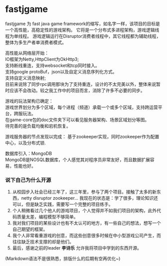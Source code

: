 # fastjgame
fastjgame 为 fast java game framework的缩写，如名字一样，该项目的目标是一个高性能，高稳定性的游戏架构。
它将是一个分布式多进程架构，游戏逻辑线程为单线程。 游戏逻辑运行在Disruptor消费者线程中，其它线程都为辅助线程，整体为多生产者单消费者模式。  

高性能从网络层开始：  
IO框架为Netty,HttpClient为OkHttp3;   
支持断线重连，支持websocket和tcp同时接入。  
支持google protoBuf，json以及自定义消息序列化方式。   
支持自定义消息映射;  
目前来说除了同步rpc调用那块为了支持重连，设计的不太完美以外，整体来说暂时应该不会改动。较之我工作中的项目而言，消除了许多不必要的同步。  

游戏的玩法架构已确定：  
游戏世界划分为多个区域，每个进程（频道）承载一个或多个区域，支持跨运营平台，跨服玩法。  
在game-core包的doc文件夹下可以看见服务器架构、场景区域划分等图。  
待完善的是负载均衡和宕机恢复。  

游戏服务器的节点发现以完成：
基于zookeeper实现，同时zookeeper作为配置中心，以及分布式锁.  

数据库引入：MongoDB  
MongoDB是NOSQL数据库，个人感觉其对程序员非常友好，而且数据扩展容易，性能也好。

### 说下自己为什么开源
1. 从校园步入社会已经三年了，这三年里，参与了两个项目。接触了太多的新东西，netty disruptor zookeeper... 
   我现在的状态是：学了很多，理论知识还可以，但是缺乏实践，需要写一个完整的项目练手。
2. 个人稍微看过几个他人的游戏项目，个人觉得并不如我们项目的架构，此外代码质量太差，编程模型不够简单。
3. 我对我们项目的某些设计也有不太认可的地方，有一些自己的想法，想写一个自己期望的框架。
4. 我个人非常看重游戏的创意，而这些创意很多时候在中小型游戏公司产生，而往往缺乏技术支撑的却是他们。
5. 最后，感谢之前的leader **李诗乐** 允许我将项目中学到的东西开源。


(Markdown语法不是很熟悉，排版什么的后期有空再优化~)
